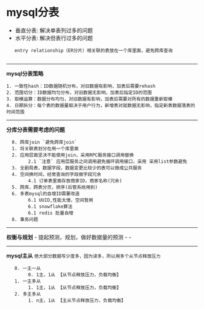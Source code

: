 mysql分表
=====



- 垂直分表: 解决单表列过多的问题
- 水平分表: 解决但表行过多的问题

```
   entry relationship（ER分片）相关联的表放在一个库里面，避免跨库查询
   
```

 ----
  
**mysql分表策略**


    1. 一致性hash：ID数据随机分布，对旧数据有影响，加表后需要rehash
    2. 范围切分：ID数据均匀分布，对旧数据无影响，加表后指定ID的范围
    3. 取模运算：数据分布均匀，对旧数据有影响，加表后需要对所有的数据重新取模
    4. 日期拆分：每个表的数据量取决于用户行为，新增表对就数据无影响，指定新表数据落表的时间范围

  ----

**分库分表需要考虑的问题**


      0. 跨库join `避免跨库join`
      1. 将关联表划分在用一个库里面
      2. 应用层面坚决不能使用join，采用RPC服务接口调用替换
            2.1 `注意` 应用层服务之间调用避免循环调用接口，采用 采用list参数避免 
      3. 全剧局表，数据字段，数据变更比较少的表可以做成公共服务
      4. 空间换时间，经常查询的字段做字段冗余
            4.1 订单表里面存放商家ID，商家名称(冗余)
      5. 跨库，跨表分页，排序(后管系统用到)
      6. 多表mysql的自增ID需要改造
            6.1 UUID,性能太慢，空间暂用
            6.1 snowflake算法
            6.1 redis 批量自增
      8. 事务问题
  
  ----
**权衡与规划**
      - 提起预测，规划，做好数据量的预测
      - 
      -
  
  ----
**mysql主从**
`绝大部分数据写少度多，因为读多，所以用多个从节点释放压力`
        
       0. 一主一从
            0. 1主，1从 【从节点释放压力，负载均衡】
       1. 一主多从
            1. 1主，1从 【从节点释放压力，负载均衡】
       2. 多主多从
            1. n主，1从 【主从节点释放压力，负载均衡】 

 